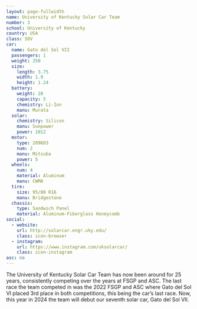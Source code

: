 ```yaml
---
layout: page-fullwidth
name: University of Kentucky Solar Car Team
number: 3
school: University of Kentucky
country: USA
class: SOV
car: 
  name: Gato del Sol VII
  passengers: 1
  weight: 250
  size:
    length: 3.75
    width: 1.9
    height: 1.24
  battery: 
    weight: 20
    capacity: 5
    chemistry: Li-Ion
    manu: Murata
  solar: 
    chemistry: Silicon
    manu: Sunpower
    power: 1012
  motor: 
    type: 2096D3
    num: 2
    manu: Mitsuba
    power: 5
  wheels: 
    num: 4
    material: Aluminum
    manu: CWMA
  tire:
    size: 95/80 R16
    manu: Bridgestone
  chassis: 
    type: Sandwich Panel
    material: Aluminum-Fiberglass Honeycomb
social: 
  - website: 
    url: http://solarcar.engr.uky.edu/
    class: icon-browser
  - instagram: 
    url: https://www.instagram.com/uksolarcar/
    class: icon-instagram
asc: no
---
```

The University of Kentucky Solar Car Team has now been around for 25 years, consistently competing over the years at FSGP and ASC. The last race the team competed in was the 2022 FSGP and ASC where Gato del Sol VI placed 3rd place in both competitions, this being the car’s last race. Now, this year in 2024 the team will debut our seventh solar car, Gato del Sol VII.